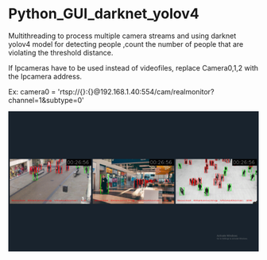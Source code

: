 # Python_GUI_darknet_yolov4
 Multithreading to process multiple camera streams and using darknet yolov4 model for detecting people ,count the number of people that are violating the threshold distance.
 
 If Ipcameras have to be used instead of videofiles, replace Camera0,1,2 with the Ipcamera address.
 
 Ex: camera0 = 'rtsp://{}:{}@192.168.1.40:554/cam/realmonitor?channel=1&subtype=0'
 
 ![GUI_Output](GUI_Output.png)
 
